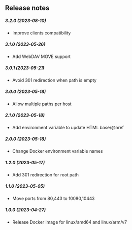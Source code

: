Release notes
-------------
##### 3.2.0 (2023-08-10)
 * Improve clients compatibility

##### 3.1.0 (2023-05-26)
 * Add WebDAV MOVE support

##### 3.0.1 (2023-05-21)
 * Avoid 301 redirection when path is empty

##### 3.0.0 (2023-05-18)
 * Allow multiple paths per host

##### 2.1.0 (2023-05-18)
 * Add environment variable to update HTML base/@href

##### 2.0.0 (2023-05-18)
 * Change Docker environment variable names

##### 1.2.0 (2023-05-17)
 * Add 301 redirection for root path 

##### 1.1.0 (2023-05-05)
 * Move ports from 80,443 to 10080,10443

##### 1.0.0 (2023-04-27)
 * Release Docker image for linux/amd64 and linux/arm/v7
